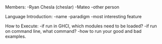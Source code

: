 Members:
-Ryan Chesla (cheslar)
-Mateo 
-other person

Language Introduction:
-name
-paradigm
-most interesting feature

How to Execute:
-if run in GHCI, which modules need to be loaded?
-if run on command line, what command?
-how to run your good and bad examples.
